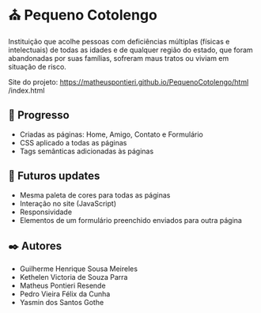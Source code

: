 # ⛪ Pequeno Cotolengo
Instituição que acolhe pessoas com deficiências múltiplas (físicas e intelectuais) de todas as idades e de qualquer região do estado, que foram abandonadas por suas famílias, sofreram maus tratos ou viviam em situação de risco.

Site do projeto: https://matheuspontieri.github.io/PequenoCotolengo/html /index.html

## 🚀 Progresso

* Criadas as páginas: Home, Amigo, Contato e Formulário
* CSS aplicado a todas as páginas
* Tags semânticas adicionadas às páginas

## 🔮 Futuros updates

* Mesma paleta de cores para todas as páginas
* Interação no site (JavaScript)
* Responsividade 
* Elementos de um formulário preenchido enviados para outra página

## ✒️ Autores

* Guilherme Henrique Sousa Meireles
* Kethelen Victoria de Souza Parra
* Matheus Pontieri Resende
* Pedro Vieira Félix da Cunha
* Yasmin dos Santos Gothe
